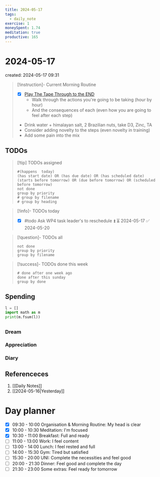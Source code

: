 ```yaml
---
title: 2024-05-17
tags:
  - daily_note
exercise: 1
moneySpent: 1.74
meditation: true
productive: 165
---
```

# 2024-05-17
created: 2024-05-17 09:31

> [!instruction]- Current Morning Routine
> - [x] [Play The Tape Through to the END](https://youtu.be/6CWq8wyS90o?si=FdqthmYdGg12ubuB)
> 	- Walk through the actions you're going to be taking (hour by hour)
> 	- And the consequences of each (even how you are going to feel after each step)
> - Drink water + himalayan salt, 2 Brazilian nuts, take D3, Zinc, TA
> - Consider adding novelty to the steps (even novelty in training)
> - Add some pain into the mix

## TODOs
>[!tip] TODOs assigned
> ```tasks
> #(happens  today)
> (has start date) OR (has due date) OR (has scheduled date)
> (starts before tomorrow) OR (due before tomorrow) OR (scheduled before tomorrow)
> not done
> group by priority
> # group by filename
> # group by heading
> ```

>[!info]- TODOs today
>- [x] #todo Ask WP4 task leader's to reschedule ⏫ ⏳ 2024-05-17 ✅ 2024-05-20

>[!question]- TODOs all
> ```tasks
> not done
> group by priority
> group by filename
> ```

>[!success]- TODOs done this week
> ```tasks
> # done after one week ago
> done after this sunday
> group by done
>  ```

## Spending
```python
l = []
import math as m
print(m.fsum(l))
```

##
### Dream

### Appreciation

### Diary

## Referenceces
1. [[Daily Notes]]
2. [[2024-05-16|Yesterday]]

# Day planner

- [x] 09:30 - 10:00 Organisation & Morning Routine: My head is clear
- [x] 10:00 - 10:30 Meditation: I'm focused
- [x] 10:30 - 11:00 Breakfast: Full and ready
- [ ] 11:00 - 13:00 Work: I feel content
- [ ] 13:00 - 14:00 Lunch: I feel rested and full
- [ ] 14:00 - 15:30 Gym: Tired but satisfied
- [ ] 15:30 - 20:00 UNI: Complete the necessities and feel good
- [ ] 20:00 - 21:30 Dinner: Feel good and complete the day
- [ ] 21:30 - 23:00 Some extras: Feel ready for tomorrow
